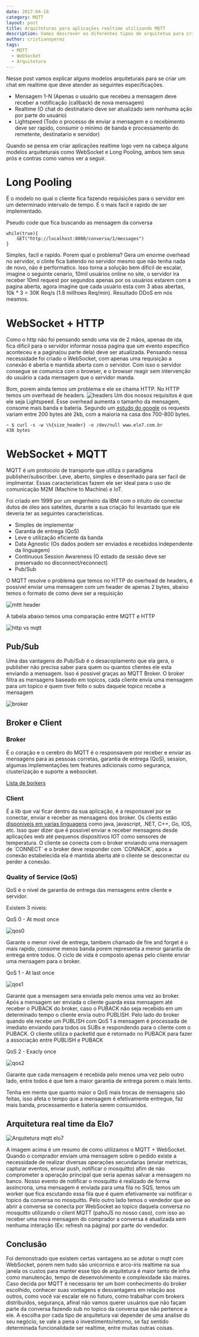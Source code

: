 ```yaml
---
date: 2017-04-18
category: MQTT
layout: post
title: Arquiteturas para aplicações realtime utilizando MQTT
description: Vamos descrever os diferentes tipos de arquitetua para criação de aplicações realtime e suas vantagens e desvantagem em relação ao MQTT
author: cristianoperez
tags:
  - MQTT
  - WebSocket
  - Arquitetura
---
```

Nesse post vamos explicar alguns modelos arquiteturais para se criar um chat em realtime que deve atender as seguintes especificações.
* Mensagem 1-N (Apenas o usuário que recebeu a mensagem deve receber a notificação (callback) de nova mensagem)
* Realtime (O chat do destinatario deve ser atualizado sem nenhuma ação por parte do usuário)
* Lightspeed (Todo o processo de enviar a mensagem e o recebimento deve ser rapido, consumir o minimo de banda e processamento do remetente, destinatario e servidor)

 Quando se pensa em criar aplicações realtime logo vem na cabeça alguns modelos arquiteturais como WebSocket e Long Pooling, ambos tem seus prós e contras como vamos ver a seguir.

# Long Pooling

É o modelo no qual o cliente fica fazendo requisições para o servidor em um determinado intervalo de tempo. É o mais facil e rapido de ser implementado.

Pseudo code que fica buscando as mensagem da conversa
```
while(true){
	GET("http://localhost:8080/conversa/1/messages")
}
```

Simples, facil e rapido. Porem qual o problema? Gera um enorme overhead no servidor, o clinte fica batendo no servidor mesmo que não tenha nada de novo, não é performatico.
Isso torna a solução bem dificil de escalar, imagine o seguinte cenario, 10mil usuários online no site, o servidor ira receber 10mil request por segundos apenas por os usuários estarem com a pagina aberta, agora imagine que cada usuário esta com 3 abas abertas, 10k * 3 = 30K Req/s (1.8 millhoes Req/min). Resultado DDoS em nós mesmos.

# WebSocket + HTTP

Como o http não foi pensando sendo uma via de 2 mãos, apenas de ida, fica dificil para o servidor informar nossa pagina que um evento especifico aconteceu e a pagina(ou parte dela) deve ser atualizada. Pensando nessa necessidade foi criado o WebSocket, com apenas uma requisição a conexão é aberta e mantida aberta com o servidor. Com isso o servidor consegue se comunica com o browser, e o browser reagir sem intervenção do usuário a cada mensagem que o servidor manda.

Bom, porem ainda temos um problema e ele se chama HTTP.
No HTTP temos um overhead de headers.
![headers](http://i.imgur.com/d3AOH7K.png)
Um dos nossos requisitos é que ele seja Lightspeed. Esse overhead aumenta o tamanho da mensagem, consome mais banda e bateria. Segundo um [estudo do google](http://dev.chromium.org/spdy/spdy-whitepaper) os requests variam entre 200 bytes até 2kb, com a maioria na casa dos 700-800 bytes.
```
~ $ curl -s -w \%{size_header} -o /dev/null www.elo7.com.br
438 bytes
```

# WebSocket + MQTT


MQTT é um protocolo de transporte que utiliza o paradigma publisher/subscriber. Leve, aberto, simples e desenhado para ser facil de implmentar. Essas caracteristicas fazem ele ser ideal para o uso de comunicação M2M (Machine to Machine) e IoT.

Foi criado em 1999 por um engenheiro da IBM com o intuito de conectar dutos de óleo aos satelites, durante a sua criação foi levantado que ele deveria ter as seguintes caracteristicas.
* Simples de implementar
* Garantia de entrega (QoS)
* Leve e utilização eficiente da banda
* Data Agnostic (Os dados podem ser enviados e recebidos independente da linguagem)
* Continuous Session Awareness (O estado da sessão deve ser preservado no disconnect/reconnect)
* Pub/Sub

O MQTT resolve o problema que temos no HTTP do overhead de headers, é possivel enviar uma mensagem com um header de apenas 2 bytes, abaixo temos o formato de como deve ser a requisição

![mttt header](http://www.rfwireless-world.com/images/MQTT-protocol-message-format.jpg)

A tabela abaixo temos uma comparação entre MQTT e HTTP

![http vs mqtt](http://i.imgur.com/wJo2kSN.png)

## Pub/Sub

Uma das vantagens do Pub/Sub é o desacoplamento que ela gera, o publisher não precisa saber para quem ou quantos clientes ele esta enviando a mensagem. Isso é possivel graças ao MQTT Broker. O broker filtra as mensagens baseado em topicos, cada cliente envia uma mensagem para um topico e quem tiver feito o subs daquele topico recebe a mensagem

![broker](http://www.hivemq.com/wp-content/uploads/Screen-Shot-2014-10-22-at-12.21.07.png)

## Broker e Client
### Broker
É o coração e o cerebro do MQTT é o responsavem por receber e enviar as mensagens para as pessoas corretas, garantia de entrega (QoS), session, algumas implementações tem features adicionais como segurança, clusterização e suporte a websocket.

[Lista de borkers](https://github.com/mqtt/mqtt.github.io/wiki/brokers)

### Client
É a lib que vai ficar dentro da sua aplicação, é a responsavel por se conectar, enviar e receber as mensagens dos broker. Os clients estão [disponiveis em varias linguagens](https://github.com/mqtt/mqtt.github.io/wiki/libraries) como java, javascript, .NET, C++, Go, IOS, etc. Isso quer dizer que é possivel enviar e receber mensagens desde aplicações web até pequenos dispositivos IOT como sensores de temperatura. O cliente se conecta com o broker enviando uma mensagem de ´CONNECT´ e o broker deve responder com ´CONNACK´, após a conexão estabelecida ela é mantida aberta até o cliente se desconectar ou perder a conexão.

### Quality of Service (QoS)
QoS é o nivel de garantia de entrega das mensagens entre cliente e servidor.

Existem 3 niveis:

QoS 0 - At most once

![qos0](../images/mqtt-qos-0.png)

Garante o menor nivel de entrega, tambem chamado de fire and forget é o mais rapido, consome menos banda porem representa a menor garantia de entrega entre todos. O ciclo de vida é composto apenas pelo cliente enviar uma mensagem para o broker.


QoS 1 - At last once

![qos1](../images/mqtt-qos-1.png)

Garante que a mensagem sera enviada pelo menos uma vez ao broker. Após a mensagem ser enviada o cliente guarda essa mensagem até receber o PUBACK do broker, caso o PUBACK não seja recebido em um determinado tempo o cliente envia outro PUBLISH. Pelo lado do broker quando ele recebe um PUBLISH com QoS 1 a mensagem é processada de imediato enviando para todos os SUBs e respondendo para o cliente com o PUBACK.
O cliente utiliza o packetId que é retornado no PUBACK para fazer a associação entre PUBLISH e PUBACK


QoS 2 - Exacly once

![qos2](../images/mqtt-qos-2.png)

Garante que cada mensagem é recebida pelo menos uma vez pelo outro lado, entre todos é que tem a maior garantia de entrega porem o mais lento.


Tenha em mente que quanto maior o QoS mais trocas de mensagens são feitas, isso afeta o tempo que a mensagem é efetivamente entregue, faz mais banda, processamento e bateria serem consumidos.


## Arquitetura real time da Elo7

![Arquitetura mqtt elo7](../images/mqtt-elo7.png)

A imagem acima é um resumo de como utilizamos o MQTT + WebSocket.
Quando o comprador enviam uma mensagem sobre o pedido existe a necessidade de realizar diversas operações secundarias (enviar metricas, capturar eventos, enviar push, notificar o mosquitto) afim de não comprometer a operação principal que seria apenas salvar a mensagem no banco. Nosso evento de notificar o mosquitto é realizado de forma assíncrona, uma mensagem é enviada para uma fila no SQS, temos um worker que fica escutando essa fila que é quem efetivamente vai notificar o topico da conversa no mosquitto. Pelo outro lado temos o vendedor que ao abrir a conversa se conecta por WebSocket ao topico daquela conversa no mosquitto utilizando o client MQTT (pahoJS no nosso caso), com isso ao receber uma nova mensagem do comprador a conversa é atualizada sem nenhuma interação (Ex: refresh na página) por parte do vendedor.

## Conclusão

Foi demonstrado que existem certas vantagens ao se adotar o mqtt com WebSocket, porem nem tudo são unicornios e arco-íris realtime na sua janela os custos para manter esse tipo de arquitetura é maior tanto de infra como manutenção, tempo de desenvolvimento e complexidade são maires. Caso decida por MQTT é necessario ter um bom conhecimento do broker escolhido, conhecer suas vontagens e desvantagens em relação aos outros, como você vai escalar ele no futuro, como trabalhar com brokers distribuidos, segurança, afinal não vamos querer usuários que não façam parte da conversa  fazendo sub no topico da conversa que não pertence a ele.
A escolha por cada tipo de arquitetura vai depender de uma analise do seu negócio, se vale a pena o investimento/retorno, se faz sentido determinada funcionalidade ser realtime, entre muitas outras coisas.
